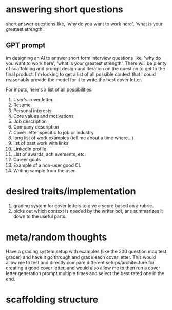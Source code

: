 # answering short questions
short answer questions like, 'why do you want to work here', 'what is your greatest strength'.

## GPT prompt
im designing an AI to answer short form interview questions like, 'why do you want to work here', 'what is your greatest strength'. There will be plenty of scaffolding and prompt design and iteration on the question to get to the final product. I'm looking to get a list of all possible context that I could reasonably provide the model for it to write the best cover letter.  

For inputs, here's a list of all possibilities:
1. User's cover letter
2. Resume
3. Personal interests
4. Core values and motivations
5. Job description
6. Company description
7. Cover letter specific to job or industry
8. long list of work examples (tell me about a time where...)
9. list of past work with links 
10. LinkedIn profile
11. List of awards, achievements, etc.
12. Career goals
13. Example of a non-user good CL
14. Writing sample from the user

# desired traits/implementation
1. grading system for cover letters to give a score based on a rubric.
2. picks out which context is needed by the writer bot, ans summarizes it down to the useful parts. 

# meta/random thoughts
Have a grading system setup with examples (like the 300 question mcq test grader) and have it go through and grade each cover letter. This would allow me to test and directly compare different setups/architecture for creating a good cover letter, and would also allow me to then run a cover letter generation prompt multiple times and select the best rated one in the end.

# scaffolding structure
